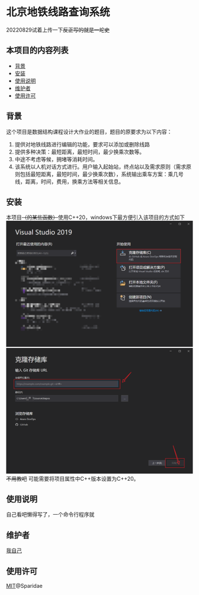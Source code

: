 # 北京地铁线路查询系统

20220829试着上传一下~~反正写的就是一坨史~~

## 本项目的内容列表

- [背景](#背景)
- [安装](#安装)
- [使用说明](#使用说明)
- [维护者](#维护者)
- [使用许可](#使用许可)

## 背景

这个项目是数据结构课程设计大作业的题目，题目的原要求为以下内容：

1. 提供对地铁线路进行编辑的功能，要求可以添加或删除线路
2. 提供多种决策：最短距离，最短时间，最少换乘次数等。
3. 中途不考虑等候，拥堵等消耗时间。
4. 该系统以人机对话方式进行。用户输入起始站，终点站以及需求原则（需求原则包括最短距离，最短时间，最少换乘次数），系统输出乘车方案：乘几号线，距离，时间，费用，换乘方法等相关信息。

## 安装

本项目~~（的某些函数）~~使用C++20，windows下最方便引入该项目的方式如下
![](https://raw.githubusercontent.com/Sparidae/imgs/main/Snipaste_2022-08-29_10-48-18.png)
![](https://raw.githubusercontent.com/Sparidae/imgs/main/Snipaste_2022-08-29_10-48-51.png)
~~不用教吧~~
可能需要将项目属性中C++版本设置为C++20。

## 使用说明

自己看吧懒得写了，一个命令行程序就

## 维护者

[我自己](https://github.com/Sparidae)

## 使用许可

[MIT](LICENSE)@Sparidae

